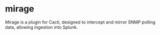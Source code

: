 # mirage
Mirage is a plugin for Cacti, designed to intercept and mirror SNMP polling data, allowing ingestion into Splunk. 
